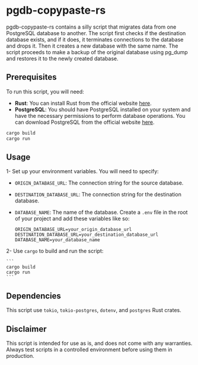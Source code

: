 # pgdb-copypaste-rs

pgdb-copypaste-rs contains a silly script that migrates data from one PostgreSQL database to another. The script first checks if the destination database exists, and if it does, it terminates connections to the database and drops it. Then it creates a new database with the same name. The script proceeds to make a backup of the original database using pg_dump and restores it to the newly created database.

## Prerequisites

To run this script, you will need:

- **Rust**: You can install Rust from the official website [here](https://www.rust-lang.org/tools/install).
- **PostgreSQL**: You should have PostgreSQL installed on your system and have the necessary permissions to perform database operations. You can download PostgreSQL from the official website [here](https://www.postgresql.org/download/).

```rs
cargo build
cargo run
```

## Usage

1- Set up your environment variables. You will need to specify:

- `ORIGIN_DATABASE_URL`: The connection string for the source database.
- `DESTINATION_DATABASE_URL`: The connection string for the destination database.
- `DATABASE_NAME`: The name of the database.
  Create a `.env` file in the root of your project and add these variables like so:

  ```
  ORIGIN_DATABASE_URL=your_origin_database_url
  DESTINATION_DATABASE_URL=your_destination_database_url
  DATABASE_NAME=your_database_name
  ```

2- Use `cargo` to build and run the script:

    ```
    cargo build
    cargo run
    ```

## Dependencies

This script use `tokio`, `tokio-postgres`, `dotenv`, and `postgres` Rust crates.

## Disclaimer

This script is intended for use as is, and does not come with any warranties. Always test scripts in a controlled environment before using them in production.
